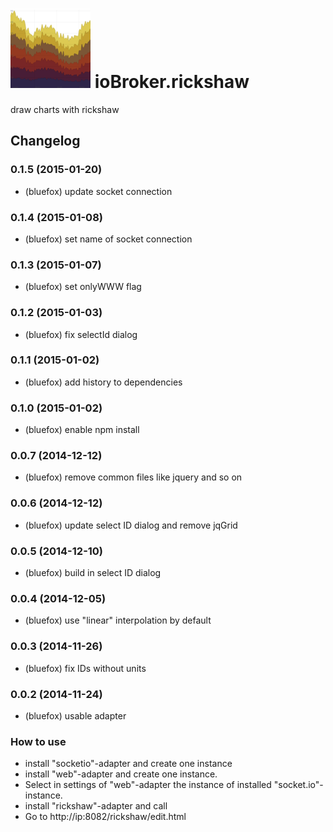![Logo](admin/rickshaw.png)
ioBroker.rickshaw
=================

draw charts with rickshaw

## Changelog
### 0.1.5 (2015-01-20)
* (bluefox) update socket connection

### 0.1.4 (2015-01-08)
* (bluefox) set name of socket connection

### 0.1.3 (2015-01-07)
* (bluefox) set onlyWWW flag

### 0.1.2 (2015-01-03)
* (bluefox) fix selectId dialog

### 0.1.1 (2015-01-02)
* (bluefox) add history to dependencies

### 0.1.0 (2015-01-02)
* (bluefox) enable npm install

### 0.0.7 (2014-12-12)
* (bluefox) remove common files like jquery and so on

### 0.0.6 (2014-12-12)
* (bluefox) update select ID dialog and remove jqGrid

### 0.0.5 (2014-12-10)
* (bluefox) build in select ID dialog

### 0.0.4 (2014-12-05)
* (bluefox) use "linear" interpolation by default

### 0.0.3 (2014-11-26)
* (bluefox) fix IDs without units

### 0.0.2 (2014-11-24)
* (bluefox) usable adapter


### How to use
- install "socketio"-adapter and create one instance
- install "web"-adapter and create one instance.
- Select in settings of "web"-adapter the instance of installed "socket.io"-instance.
- install "rickshaw"-adapter and call
- Go to http://ip:8082/rickshaw/edit.html